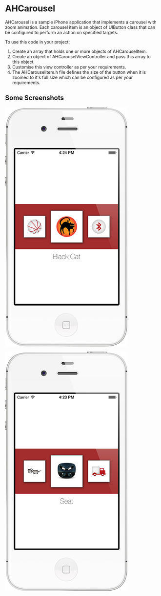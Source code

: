 AHCarousel
==========

AHCarousel is a sample iPhone application that implements a carousel with zoom animation. Each carousel item is an object of UIButton class that can be configured to perform an action on specified targets.

To use this code in your project: 

1. Create an array that holds one or more objects of AHCarouselItem.
2. Create an object of AHCarouselViewController and pass this array to this object.
3. Customise this view controller as per your requirements. 
4. The AHCarouselItem.h file defines the size of the button when it is zoomed to it's full size which can be configured as per your requirements.

## Some Screenshots

![Screenshot 01](https://github.com/ahmedomer/AHCarousel/raw/master/Carousel/Screenshots/screenshot-01.png)

![Screenshot 02](https://github.com/ahmedomer/AHCarousel/raw/master/Carousel/Screenshots/screenshot-02.png)